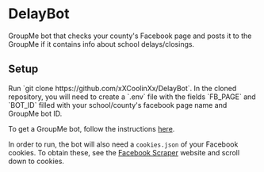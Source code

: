 # DelayBot

GroupMe bot that checks your county's Facebook page and posts it to the GroupMe if it contains info about school delays/closings.

<h2>
Setup
</h2>
Run `git clone https://github.com/xXCoolinXx/DelayBot`. In the cloned repository, you will need to create a `.env` file with the fields `FB_PAGE` and `BOT_ID` filled with your school/county's facebook page name and GroupMe bot ID. <br>

To get a GroupMe bot, follow the instructions <a href=https://dev.groupme.com/tutorials/bots> here</a>. <br>

In order to run, the bot will also need a `cookies.json` of your Facebook cookies. To obtain these, see the <a href=https://pypi.org/project/facebook-scraper>Facebook Scraper</a> website and scroll down to cookies.
